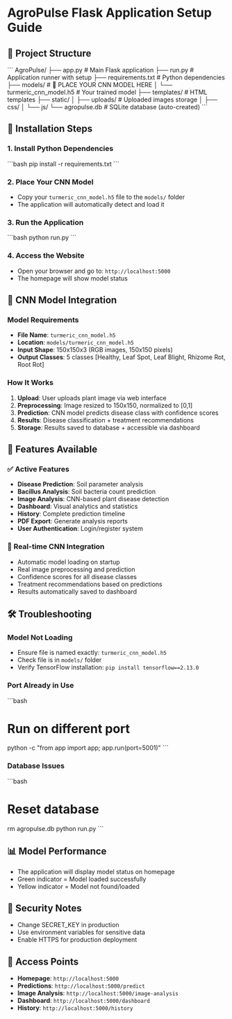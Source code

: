 # AgroPulse Flask Application Setup Guide

## 📁 Project Structure
\`\`\`
AgroPulse/
├── app.py                 # Main Flask application
├── run.py                 # Application runner with setup
├── requirements.txt       # Python dependencies
├── models/               # 🔴 PLACE YOUR CNN MODEL HERE
│   └── turmeric_cnn_model.h5  # Your trained model
├── templates/            # HTML templates
├── static/
│   ├── uploads/         # Uploaded images storage
│   ├── css/
│   └── js/
└── agropulse.db         # SQLite database (auto-created)
\`\`\`

## 🔧 Installation Steps

### 1. Install Python Dependencies
\`\`\`bash
pip install -r requirements.txt
\`\`\`

### 2. Place Your CNN Model
- Copy your `turmeric_cnn_model.h5` file to the `models/` folder
- The application will automatically detect and load it

### 3. Run the Application
\`\`\`bash
python run.py
\`\`\`

### 4. Access the Website
- Open your browser and go to: `http://localhost:5000`
- The homepage will show model status

## 🎯 CNN Model Integration

### Model Requirements
- **File Name**: `turmeric_cnn_model.h5`
- **Location**: `models/turmeric_cnn_model.h5`
- **Input Shape**: 150x150x3 (RGB images, 150x150 pixels)
- **Output Classes**: 5 classes [Healthy, Leaf Spot, Leaf Blight, Rhizome Rot, Root Rot]

### How It Works
1. **Upload**: User uploads plant image via web interface
2. **Preprocessing**: Image resized to 150x150, normalized to [0,1]
3. **Prediction**: CNN model predicts disease class with confidence scores
4. **Results**: Disease classification + treatment recommendations
5. **Storage**: Results saved to database + accessible via dashboard

## 🚀 Features Available

### ✅ Active Features
- **Disease Prediction**: Soil parameter analysis
- **Bacillus Analysis**: Soil bacteria count prediction  
- **Image Analysis**: CNN-based plant disease detection
- **Dashboard**: Visual analytics and statistics
- **History**: Complete prediction timeline
- **PDF Export**: Generate analysis reports
- **User Authentication**: Login/register system

### 🔄 Real-time CNN Integration
- Automatic model loading on startup
- Real image preprocessing and prediction
- Confidence scores for all disease classes
- Treatment recommendations based on predictions
- Results automatically saved to dashboard

## 🛠️ Troubleshooting

### Model Not Loading
- Ensure file is named exactly: `turmeric_cnn_model.h5`
- Check file is in `models/` folder
- Verify TensorFlow installation: `pip install tensorflow==2.13.0`

### Port Already in Use
\`\`\`bash
# Run on different port
python -c "from app import app; app.run(port=5001)"
\`\`\`

### Database Issues
\`\`\`bash
# Reset database
rm agropulse.db
python run.py
\`\`\`

## 📊 Model Performance
- The application will display model status on homepage
- Green indicator = Model loaded successfully
- Yellow indicator = Model not found/loaded

## 🔐 Security Notes
- Change SECRET_KEY in production
- Use environment variables for sensitive data
- Enable HTTPS for production deployment

## 📱 Access Points
- **Homepage**: `http://localhost:5000`
- **Predictions**: `http://localhost:5000/predict`
- **Image Analysis**: `http://localhost:5000/image-analysis`
- **Dashboard**: `http://localhost:5000/dashboard`
- **History**: `http://localhost:5000/history`
